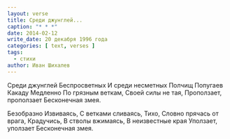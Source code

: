 ```yaml
---
layout: verse
title: Среди джунглей...
caption: "* * *"
date: 2014-02-12
write_date: 20 декабря 1996 года
categories: [ text, verses ]
tags:
  - стихи
author: Иван Шихалев
---
```

Среди джунглей
Беспросветных
И среди несметных
Полчищ
Попугаев Какаду
Медленно
По грязным веткам,
Своей силы не тая,
Проползает, проползает
Бесконечная змея.

Безобразно
Извиваясь,
С ветками сливаясь,
Тихо,
Словно прячась от врага,
Крадучись,
В стволы вжимаясь,
В неизвестные края
Уползает, уползает
Бесконечная змея.

